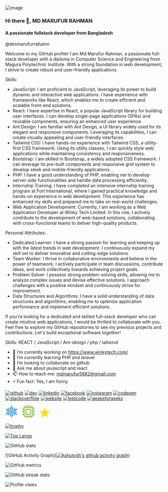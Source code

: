 
![image](https://github.com/devmarufurrahman/devmarufurrahman/assets/106665344/b3da8233-50af-4b72-8c8e-c1576f2adfcb)


### Hi there 👋, MD MARUFUR RAHMAN
#### A passionate fullstack developer from Bangladesh

@devmarufurrahamn

Welcome to my GitHub profile! I am Md Marufur Rahman, a passionate full-stack developer with a diploma in Computer Science and Engineering from Magura Polytechnic Institute. With a strong foundation in web development, I strive to create robust and user-friendly applications. 

Skills:
- JavaScript: I am proficient in JavaScript, leveraging its power to build dynamic and interactive web applications. I have experience with frameworks like React, which enables me to create efficient and scalable front-end solutions.
- React: I have expertise in React, a popular JavaScript library for building user interfaces. I can develop single-page applications (SPAs) and reusable components, ensuring an enhanced user experience.
- Ant Design: I am familiar with Ant Design, a UI library widely used for its elegant and responsive components. Leveraging its capabilities, I can create visually appealing and user-friendly interfaces.
- Tailwind CSS: I have hands-on experience with Tailwind CSS, a utility-first CSS framework. Using its utility classes, I can quickly style web applications while maintaining consistency and responsiveness.
- Bootstrap: I am skilled in Bootstrap, a widely adopted CSS framework. I can leverage its pre-built components and responsive grid system to develop sleek and mobile-friendly applications.
- PHP: I have a good understanding of PHP, enabling me to develop server-side functionalities and handle data processing efficiently.
- Internship Training: I have completed an intensive internship training program at Fort International, where I gained practical knowledge and hands-on experience in web development. This experience has enhanced my skills and prepared me to take on real-world challenges.
- Web Application Development: Currently, I am working as a Web Application Developer at Winky Tech Limited. In this role, I actively contribute to the development of web-based solutions, collaborating with cross-functional teams to deliver high-quality products.

Personal Attributes:
- Dedicated Learner: I have a strong passion for learning and keeping up with the latest trends in web development. I continuously expand my skill set to deliver innovative and cutting-edge solutions.
- Team Worker: I thrive in collaborative environments and believe in the power of teamwork. I actively participate in team discussions, contribute ideas, and work collectively towards achieving project goals.
- Problem Solver: I possess strong problem-solving skills, allowing me to analyze complex issues and devise effective solutions. I approach challenges with a positive mindset and continuously strive for improvement.
- Data Structures and Algorithms: I have a solid understanding of data structures and algorithms, enabling me to optimize application performance and implement efficient solutions.

If you're looking for a dedicated and skilled full-stack developer who can create intuitive web applications, I would be thrilled to collaborate with you. Feel free to explore my GitHub repositories to see my previous projects and contributions. Let's build exceptional software together!

Skills: REACT / JavaScript / Ant-design / php / tailwind

- 🔭 I’m currently working on https://www.winkytech.com/ 
- 🌱 I’m currently learning PHP and laravel 
- 👯 I’m looking to collaborate on github 
- 💬 Ask me about javascript and react 
- 📫 How to reach me: mdmarufur5682@gmail.com 
- ⚡ Fun fact: Yes, I am funny 


[<img src='https://cdn.jsdelivr.net/npm/simple-icons@3.0.1/icons/github.svg' alt='github' height='40'>](https://github.com/devmarufurrahman)  [<img src='https://cdn.jsdelivr.net/npm/simple-icons@3.0.1/icons/dev-dot-to.svg' alt='dev' height='40'>](https://dev.to/devmarufurrahman)  [<img src='https://cdn.jsdelivr.net/npm/simple-icons@3.0.1/icons/linkedin.svg' alt='linkedin' height='40'>](https://www.linkedin.com/in/dev-marufur-rahman/)  [<img src='https://cdn.jsdelivr.net/npm/simple-icons@3.0.1/icons/facebook.svg' alt='facebook' height='40'>](https://www.facebook.com/devmarufurrahman)  [<img src='https://cdn.jsdelivr.net/npm/simple-icons@3.0.1/icons/instagram.svg' alt='instagram' height='40'>](https://www.instagram.com/devmarufurrahman/)  [<img src='https://cdn.jsdelivr.net/npm/simple-icons@3.0.1/icons/codepen.svg' alt='codepen' height='40'>](https://codepen.io/maruf5682)  [<img src='https://cdn.jsdelivr.net/npm/simple-icons@3.0.1/icons/stackoverflow.svg' alt='stackoverflow' height='40'>](https://stackoverflow.com/users/md-marufur-rahman)  [<img src='https://cdn.jsdelivr.net/npm/simple-icons@3.0.1/icons/icloud.svg' alt='website' height='40'>](https://devmarufurrahman.github.io/Marufur-Rahman/)  [<img src='https://cdn.jsdelivr.net/npm/simple-icons@3.0.1/icons/leetcode.svg' alt='leetcode' height='40'>](https://leetcode.com/devmarufurrahman)  [<img src='https://cdn.jsdelivr.net/npm/simple-icons@3.0.1/icons/geeksforgeeks.svg' alt='geeksforgeeks' height='40'>](https://auth.geeksforgeeks.org/user/maruf5682)  

<a href='https://archiveprogram.github.com/'><img src='https://raw.githubusercontent.com/acervenky/animated-github-badges/master/assets/acbadge.gif' width='40' height='40'></a> <a href='https://docs.github.com/en/developers'><img src='https://raw.githubusercontent.com/acervenky/animated-github-badges/master/assets/devbadge.gif' width='40' height='40'></a> <a href='https://stars.github.com/'><img src='https://raw.githubusercontent.com/acervenky/animated-github-badges/master/assets/starbadge.gif' width='35' height='35'></a> 

[![trophy](https://github-profile-trophy.vercel.app/?username=devmarufurrahman)](https://github.com/ryo-ma/github-profile-trophy)

[![Top Langs](https://github-readme-stats.vercel.app/api/top-langs/?username=devmarufurrahman)](https://github.com/anuraghazra/github-readme-stats)

![GitHub stats](https://github-readme-stats.vercel.app/api?username=devmarufurrahman&show_icons=true)  

![GitHub Activity Graph]([![Ashutosh's github activity graph](https://github-readme-activity-graph.vercel.app/graph?username=devmarufurrahman&bg_color=ffcfe9&color=9e4c98&line=9e4c98&point=403d3d&area=true&hide_border=true)](https://github.com/ashutosh00710/github-readme-activity-graph))  

![GitHub metrics](https://metrics.lecoq.io/devmarufurrahman)  

![GitHub streak stats](https://streak-stats.demolab.com/?user=devmarufurrahman)  

![Profile views](https://gpvc.arturio.dev/devmarufurrahman)  
